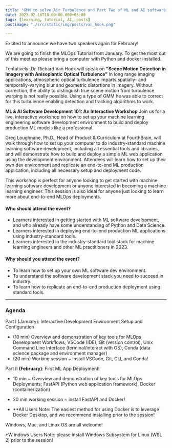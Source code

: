 ```yaml
---
title: "GMM to solve Air Turbulence and Part Two of ML and AI software Dev. 101"
date: 2023-02-16T18:00:00.000+05:00
tags: [learning, tutorial, AI, posts]
postimage: "./src/static/img/posts/van_hook.png"

---
```


Excited to announce we have two speakers again for February!  

We are going to finish the MLOps Tutorial from January. 
To get the most out of this meet up please bring a computer with Python and docker installed.

Tentatively: Dr. Richard Van Hook will speak on **"Scene Motion Detection in Imagery with Anisoplantic Optical Turbulence"**
In long range imaging applications, atmospheric optical turbulence imparts spatially- and temporally-varying blur and geometric distortions in imagery. Without correction, the ability to distinguish true scene motion from turbulence warping is not really possible. Using a type of GMM he was able to correct for this turbulence enabling detection and tracking algorithms to work.



**ML & AI Software Development 101: An Interactive Workshop**
Join us for a live, interactive workshop on how to set up your machine learning engineering software development environment to build and deploy production ML models like a professional.

Greg Loughnane, Ph.D., Head of Product & Curriculum at FourthBrain, will walk through how to set up your computer to do industry-standard machine learning software development, including all essential tools and libraries, and will demonstrate how to build and deploy a simple ML web application using the development environment. Attendees will learn how to set up their own dev environment and replicate an end-to-end ML production application, including all necessary setup and deployment code.

This workshop is perfect for anyone looking to get started with machine learning software development or anyone interested in becoming a machine learning engineer. This session is also ideal for anyone just looking to learn more about end-to-end MLOps deployments.

#### Who should attend the event?

* Learners interested in getting started with ML software development, and who already have some understanding of Python and Data Science.
* Learners interested in deploying end-to-end production ML applications using industry-standard tools.
* Learners interested in the industry-standard tool stack for machine learning engineers and other ML practitioners in 2023.

#### Why should you attend the event?

* To learn how to set up your own ML software dev environment.
* To understand the software development stack you need to succeed in industry.
* To learn how to replicate an end-to-end production deployment using standard tools.

----

### Agenda

Part I (January): Interactive Development Environment Setup and Configuration

* (10 min) Overview and demonstration of key tools for MLOps Development Workflows; VSCode (IDE), Git (version control), Unix Command Line Interface (terminal/interact with OS), Conda (data science package and environment manager)
* (20 min) Working session ~ install VSCode, Git, CLI, and Conda!

Part II **(February)**: First ML App Deployment!

* 10 min ~ Overview and demonstration of key tools for MLOps Deployments; FastAPI (Python web application framework), Docker (containerization)
* 20 min working session ~ install FastAPI and Docker!

* **All Users Note: The easiest method for using Docker is to leverage Docker Desktop, and we recommend installing prior to the session!

Windows, Mac, and Linux OS are all welcome!

*W indows Users Note: please install Windows Subsystem for Linux (WSL 2) prior to the session!
